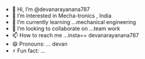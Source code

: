 - 👋 Hi, I’m @devanarayanana787
- 👀 I’m interested in Mecha-tronics , India
- 🌱 I’m currently learning ...mechanical engineering
- 💞️ I’m looking to collaborate on ...team work
- 📫 How to reach me ...insta== devanarayanana787
- 😄 Pronouns: ... devan
- ⚡ Fun fact: ...

<!---
devanarayanana787/devanarayanana787 is a ✨ special ✨ repository because its `README.md` (this file) appears on your GitHub profile.
You can click the Preview link to take a look at your changes.
--->

